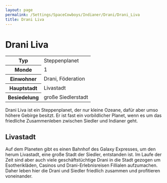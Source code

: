 ```yaml
---
layout: page
permalink: /Settings/SpaceCowboys/Indianer/Drani/Drani_Liva
title: Drani Liva
---
```


# Drani Liva

<table>
<tbody>
<tr><th>Typ</th><td>Steppenplanet</td></tr>
<tr><th>Monde</th><td>1</td></tr>
<tr><th>Einwohner</th><td>Drani, Föderation</td></tr>
<tr><th>Hauptstadt</th><td>Livastadt</td></tr>
<tr><th>Besiedelung</th><td>große Siedlerstadt</td></tr>
</tbody>
</table>

Drani Liva ist ein Steppenplanet, der nur kleine Ozeane, dafür aber umso höhere Gebirge besitzt. Er ist fast ein vorbildlicher Planet, wenn es um das friedliche Zusammenleben zwischen Siedler und Indianer geht.

## Livastadt

Auf dem Planeten gibt es einen Bahnhof des Galaxy Expresses, um den herum Livastadt, eine große Stadt der Siedler, entstanden ist. Im Laufe der Zeit sind aber auch viele geschäftstüchtige Drani in die Stadt gezogen um Esotherikläden, Casinos und Drani-Erlebnisreisen Fillialen aufzumachen. Daher leben hier die Drani und Siedler friedlich zusammen und profitieren voneinander.

